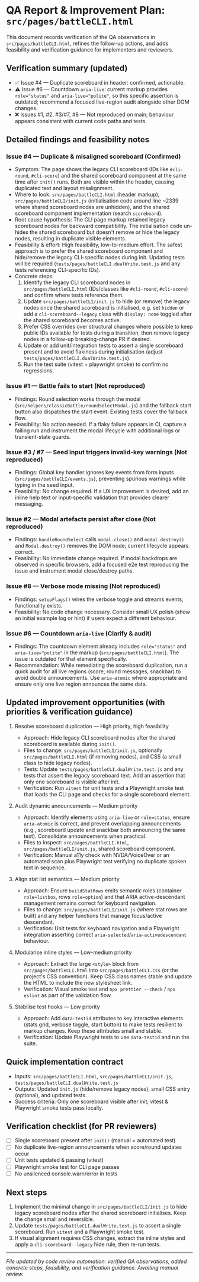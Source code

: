 
# QA Report & Improvement Plan: `src/pages/battleCLI.html`

This document records verification of the QA observations in `src/pages/battleCLI.html`, refines the follow-up actions, and adds feasibility and verification guidance for implementers and reviewers.

## Verification summary (updated)

- ✅ Issue #4 — Duplicate scoreboard in header: confirmed, actionable.
- ⚠️ Issue #6 — Countdown `aria-live`: current markup provides `role="status"` and `aria-live="polite"`, so this specific assertion is outdated; recommend a focused live-region audit alongside other DOM changes.
- ❌ Issues #1, #2, #3/#7, #8 — Not reproduced on main; behaviour appears consistent with current code paths and tests.

## Detailed findings and feasibility notes

### Issue #4 — Duplicate & misaligned scoreboard (Confirmed)

- Symptom: The page shows the legacy CLI scoreboard (IDs like `#cli-round`, `#cli-score`) and the shared scoreboard component at the same time after `init()` runs. Both are visible within the header, causing duplicated text and layout misalignment.
- Where to look: `src/pages/battleCLI.html` (header markup), `src/pages/battleCLI/init.js` (initialisation code around line ~2339 where shared scoreboard nodes are unhidden), and the shared scoreboard component implementation (search `scoreboard`).
- Root cause hypothesis: The CLI page markup retained legacy scoreboard nodes for backward compatibility. The initialisation code un-hides the shared scoreboard but doesn't remove or hide the legacy nodes, resulting in duplicate visible elements.
- Feasibility & effort: High feasibility, low-to-medium effort. The safest approach is to prefer the shared scoreboard component and hide/remove the legacy CLI-specific nodes during init. Updating tests will be required (`tests/pages/battleCLI.dualWrite.test.js` and any tests referencing CLI-specific IDs).
- Concrete steps:
  1. Identify the legacy CLI scoreboard nodes in `src/pages/battleCLI.html` (IDs/classes like `#cli-round`, `#cli-score`) and confirm where tests reference them.
  2. Update `src/pages/battleCLI/init.js` to hide (or remove) the legacy nodes once the shared scoreboard is initialised, e.g. set `hidden` or add a `cli-scoreboard--legacy` class with `display: none` toggled after the shared scoreboard becomes active.
  3. Prefer CSS overrides over structural changes where possible to keep public IDs available for tests during a transition, then remove legacy nodes in a follow-up breaking-change PR if desired.
  4. Update or add unit/integration tests to assert a single scoreboard present and to avoid flakiness during initialisation (adjust `tests/pages/battleCLI.dualWrite.test.js`).
  5. Run the test suite (vitest + playwright smoke) to confirm no regressions.

### Issue #1 — Battle fails to start (Not reproduced)

- Findings: Round selection works through the modal (`src/helpers/classicBattle/roundSelectModal.js`) and the fallback start button also dispatches the start event. Existing tests cover the fallback flow.
- Feasibility: No action needed. If a flaky failure appears in CI, capture a failing run and instrument the modal lifecycle with additional logs or transient-state guards.

### Issue #3 / #7 — Seed input triggers invalid-key warnings (Not reproduced)

- Findings: Global key handler ignores key events from form inputs (`src/pages/battleCLI/events.js`), preventing spurious warnings while typing in the seed input.
- Feasibility: No change required. If a UX improvement is desired, add an inline help text or input-specific validation that provides clearer messaging.

### Issue #2 — Modal artefacts persist after close (Not reproduced)

- Findings: `handleRoundSelect` calls `modal.close()` and `modal.destroy()` and `Modal.destroy()` removes the DOM node; current lifecycle appears correct.
- Feasibility: No immediate change required. If modal backdrops are observed in specific browsers, add a focused e2e test reproducing the issue and instrument modal close/destroy paths.

### Issue #8 — Verbose mode missing (Not reproduced)

- Findings: `setupFlags()` wires the verbose toggle and streams events; functionality exists.
- Feasibility: No code change necessary. Consider small UX polish (show an initial example log or hint) if users expect a different behaviour.

### Issue #6 — Countdown `aria-live` (Clarify & audit)

- Findings: The countdown element already includes `role="status"` and `aria-live="polite"` in the markup (`src/pages/battleCLI.html`). The issue is outdated for that element specifically.
- Recommendation: While remediating the scoreboard duplication, run a quick audit for all live regions (score, round messages, snackbar) to avoid double announcements. Use `aria-atomic` where appropriate and ensure only one live region announces the same data.

## Updated improvement opportunities (with priorities & verification guidance)

1) Resolve scoreboard duplication — High priority, high feasibility
   - Approach: Hide legacy CLI scoreboard nodes after the shared scoreboard is available during `init()`.
   - Files to change: `src/pages/battleCLI/init.js`, optionally `src/pages/battleCLI.html` (if removing nodes), and CSS (a small class to hide legacy nodes).
   - Tests: Update `tests/pages/battleCLI.dualWrite.test.js` and any tests that assert the legacy scoreboard text. Add an assertion that only one scoreboard is visible after init.
   - Verification: Run `vitest` for unit tests and a Playwright smoke test that loads the CLI page and checks for a single scoreboard element.

2) Audit dynamic announcements — Medium priority
   - Approach: Identify elements using `aria-live` or `role=status`, ensure `aria-atomic` is correct, and prevent overlapping announcements (e.g., scoreboard update and snackbar both announcing the same text). Consolidate announcements when practical.
   - Files to inspect: `src/pages/battleCLI.html`, `src/pages/battleCLI/init.js`, shared scoreboard component.
   - Verification: Manual a11y check with NVDA/VoiceOver or an automated scan plus Playwright test verifying no duplicate spoken text in sequence.

3) Align stat list semantics — Medium priority
   - Approach: Ensure `buildStatRows` emits semantic roles (container `role=listbox`, rows `role=option`) and that ARIA active-descendant management remains correct for keyboard navigation.
   - Files to change: `src/pages/battleCLI/init.js` (where stat rows are built) and any helper functions that manage focus/active descendant.
   - Verification: Unit tests for keyboard navigation and a Playwright integration asserting correct `aria-selected`/`aria-activedescendant` behaviour.

4) Modularise inline styles — Low-medium priority
   - Approach: Extract the large `<style>` block from `src/pages/battleCLI.html` into `src/pages/battleCLI.css` (or the project's CSS convention). Keep CSS class names stable and update the HTML to include the new stylesheet link.
   - Verification: Visual smoke test and `npx prettier --check` / `npx eslint` as part of the validation flow.

5) Stabilise test hooks — Low priority
   - Approach: Add `data-testid` attributes to key interactive elements (stats grid, verbose toggle, start button) to make tests resilient to markup changes. Keep these attributes small and stable.
   - Verification: Update Playwright tests to use `data-testid` and run the suite.

## Quick implementation contract

- Inputs: `src/pages/battleCLI.html`, `src/pages/battleCLI/init.js`, `tests/pages/battleCLI.dualWrite.test.js`
- Outputs: Updated `init.js` (hide/remove legacy nodes), small CSS entry (optional), and updated tests.
- Success criteria: Only one scoreboard visible after init; vitest & Playwright smoke tests pass locally.

## Verification checklist (for PR reviewers)

- [ ] Single scoreboard present after `init()` (manual + automated test)
- [ ] No duplicate live-region announcements when score/round updates occur
- [ ] Unit tests updated & passing (vitest)
- [ ] Playwright smoke test for CLI page passes
- [ ] No unsilenced console.warn/error in tests

## Next steps

1. Implement the minimal change in `src/pages/battleCLI/init.js` to hide legacy scoreboard nodes after the shared scoreboard initialises. Keep the change small and reversible.
2. Update `tests/pages/battleCLI.dualWrite.test.js` to assert a single scoreboard. Run `vitest` and a Playwright smoke test.
3. If visual alignment requires CSS changes, extract the inline styles and apply a `cli-scoreboard--legacy` hide rule, then re-run tests.

---

_File updated by code review automation: verified QA observations, added concrete steps, feasibility, and verification guidance. Awaiting manual review._
